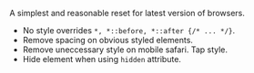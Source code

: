 A simplest and reasonable reset for latest version of browsers.

* No style overrides `*, *::before, *::after {/* ... */}`.
* Remove spacing on obvious styled elements.
* Remove uneccessary style on mobile safari. Tap style.
* Hide element when using `hidden` attribute.